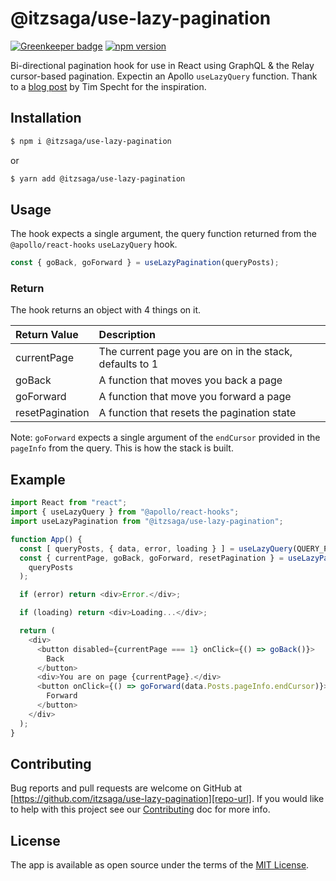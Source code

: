 # @itzsaga/use-lazy-pagination

[![Greenkeeper badge][greenkeeper-image]][greenkeeper-link] [![npm version][npm-version-image]][npm-version-link]

Bi-directional pagination hook for use in React using GraphQL & the Relay cursor-based pagination. Expectin an Apollo `useLazyQuery` function. Thank to a [blog post][inspiration] by Tim Specht for the inspiration.

## Installation

```bash
$ npm i @itzsaga/use-lazy-pagination
```

or

```bash
$ yarn add @itzsaga/use-lazy-pagination
```

## Usage

The hook expects a single argument, the query function returned from the `@apollo/react-hooks` `useLazyQuery` hook.

```javascript
const { goBack, goForward } = useLazyPagination(queryPosts);
```

### Return

The hook returns an object with 4 things on it.

| Return Value    | Description                                             |
| :-------------- | :------------------------------------------------------ |
| currentPage     | The current page you are on in the stack, defaults to 1 |
| goBack          | A function that moves you back a page                   |
| goForward       | A function that move you forward a page                 |
| resetPagination | A function that resets the pagination state             |

Note: `goForward` expects a single argument of the `endCursor` provided in the `pageInfo` from the query. This is how the stack is built.

## Example

```javascript
import React from "react";
import { useLazyQuery } from "@apollo/react-hooks";
import useLazyPagination from "@itzsaga/use-lazy-pagination";

function App() {
  const [ queryPosts, { data, error, loading } ] = useLazyQuery(QUERY_POSTS);
  const { currentPage, goBack, goForward, resetPagination } = useLazyPagination(
    queryPosts
  );

  if (error) return <div>Error.</div>;

  if (loading) return <div>Loading...</div>;

  return (
    <div>
      <button disabled={currentPage === 1} onClick={() => goBack()}>
        Back
      </button>
      <div>You are on page {currentPage}.</div>
      <button onClick={() => goForward(data.Posts.pageInfo.endCursor)}>
        Forward
      </button>
    </div>
  );
}
```

## Contributing

Bug reports and pull requests are welcome on GitHub at [https://github.com/itzsaga/use-lazy-pagination][repo-url]. If you would like to help with this project see our [Contributing][contributing] doc for more info.

## License

The app is available as open source under the terms of the [MIT License][license].

[greenkeeper-image]: https://badges.greenkeeper.io/itzsaga/use-lazy-pagination.svg
[greenkeeper-link]: https://greenkeeper.io/
[npm-version-image]: https://badge.fury.io/js/%40itzsaga%2Fuse-lazy-pagination.svg
[npm-version-link]: https://badge.fury.io/js/%40itzsaga%2Fuse-lazy-pagination
[inspiration]: https://engineering.dubsmash.com/bi-directional-pagination-using-graphql-relay-b523c919c96
[repo-url]: https://github.com/itzsaga/use-lazy-pagination
[contributing]: ./CONTRIBUTING.md
[license]: ./LICENSE
